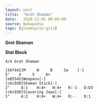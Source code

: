 ```yaml
---
layout: post
title:  "Grot Shaman"
date:   2020-12-05 00:00:00
source: Wahapedia
tags: [gloomspite-gitz]
---
```


**Grot Shaman**

**Stat Block**
```
4/4 Grot Shaman
```

```
[56f442]M     W     B     Sa    [-]
5"    4     5     6+    
[e85545]Weapons[-]
[c6c930]Shaman Stick[-]
2"     A:1    H:4+   W:4+   R:-1   D:D3  
[c6c930]Slavering Jaws[-]
1"     A:2    H:4+   W:4+   R:-    D:1   
```
    